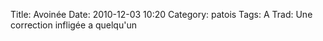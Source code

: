 Title: Avoinée
Date: 2010-12-03 10:20
Category: patois
Tags: A
Trad: Une correction infligée a quelqu'un
